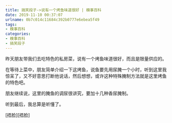 ```yaml
---
title: 搞笑段子->说有一个烤鱼味道很好 | 糗事百科
date: 2019-11-10 00:37:07
urlname: 0b7c014c11684c392b0777e6ebea5f49
tags: 
- 糗事百科
categories:
- 糗事百科
- 搞笑段子
---
```

昨天朋友带我们去吃特色的私房菜，说有一个烤鱼味道很好，而且是限量供应的。

在等待上菜中，朋友简单介绍一下这烤鱼，说鱼要先用尿腌一个小时，听到这里我惊呆了，又不好意思打断他说话，然后想想，或许这种特殊腌制方法就是这里烤鱼的特色吧。

朋友继续说，这里的腌鱼的调尿很讲究，要加十几种香尿腌制。

听到最后，我总算是听懂了。

[捂脸][捂脸]



